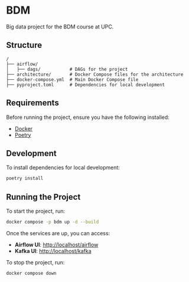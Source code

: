 # BDM

Big data project for the BDM course at UPC.

## Structure

```
/
├── airflow/
│   ├── dags/           # DAGs for the project
├── architecture/       # Docker Compose files for the architecture
├── docker-compose.yml  # Main Docker Compose file
├── pyproject.toml      # Dependencies for local development
```

## Requirements

Before running the project, ensure you have the following installed:

- [Docker](https://docs.docker.com/get-docker/)
- [Poetry](https://python-poetry.org/docs/#installation)

## Development

To install dependencies for local development:

```sh
poetry install
```

## Running the Project

To start the project, run:

```sh
docker compose -p bdm up -d --build
```

Once the services are up, you can access:

- **Airflow UI**: [http://localhost/airflow](http://localhost/airflow)
- **Kafka UI**: [http://localhost/kafka](http://localhost/kafka)

To stop the project, run:

```sh
docker compose down
```

